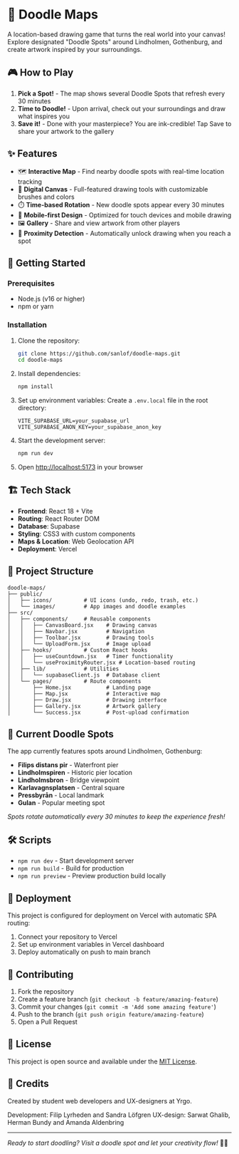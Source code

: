 # 🎨 Doodle Maps

A location-based drawing game that turns the real world into your canvas! Explore designated "Doodle Spots" around Lindholmen, Gothenburg, and create artwork inspired by your surroundings.

## 🎮 How to Play

1. **Pick a Spot!** - The map shows several Doodle Spots that refresh every 30 minutes
2. **Time to Doodle!** - Upon arrival, check out your surroundings and draw what inspires you
3. **Save it!** - Done with your masterpiece? You are ink-credible! Tap Save to share your artwork to the gallery

## ✨ Features

- 🗺️ **Interactive Map** - Find nearby doodle spots with real-time location tracking
- 🎨 **Digital Canvas** - Full-featured drawing tools with customizable brushes and colors
- ⏱️ **Time-based Rotation** - New doodle spots appear every 30 minutes
- 📱 **Mobile-first Design** - Optimized for touch devices and mobile drawing
- 🖼️ **Gallery** - Share and view artwork from other players
- 📍 **Proximity Detection** - Automatically unlock drawing when you reach a spot

## 🚀 Getting Started

### Prerequisites

- Node.js (v16 or higher)
- npm or yarn

### Installation

1. Clone the repository:

   ```bash
   git clone https://github.com/sanlof/doodle-maps.git
   cd doodle-maps
   ```

2. Install dependencies:

   ```bash
   npm install
   ```

3. Set up environment variables:
   Create a `.env.local` file in the root directory:

   ```env
   VITE_SUPABASE_URL=your_supabase_url
   VITE_SUPABASE_ANON_KEY=your_supabase_anon_key
   ```

4. Start the development server:

   ```bash
   npm run dev
   ```

5. Open [http://localhost:5173](http://localhost:5173) in your browser

## 🏗️ Tech Stack

- **Frontend**: React 18 + Vite
- **Routing**: React Router DOM
- **Database**: Supabase
- **Styling**: CSS3 with custom components
- **Maps & Location**: Web Geolocation API
- **Deployment**: Vercel

## 📁 Project Structure

```
doodle-maps/
├── public/
│   ├── icons/          # UI icons (undo, redo, trash, etc.)
│   └── images/         # App images and doodle examples
├── src/
│   ├── components/     # Reusable components
│   │   ├── CanvasBoard.jsx    # Drawing canvas
│   │   ├── Navbar.jsx         # Navigation
│   │   ├── Toolbar.jsx        # Drawing tools
│   │   └── UploadForm.jsx     # Image upload
│   ├── hooks/          # Custom React hooks
│   │   ├── useCountdown.jsx   # Timer functionality
│   │   └── useProximityRouter.jsx # Location-based routing
│   ├── lib/            # Utilities
│   │   └── supabaseClient.js  # Database client
│   └── pages/          # Route components
│       ├── Home.jsx           # Landing page
│       ├── Map.jsx            # Interactive map
│       ├── Draw.jsx           # Drawing interface
│       ├── Gallery.jsx        # Artwork gallery
│       └── Success.jsx        # Post-upload confirmation
```

## 🎯 Current Doodle Spots

The app currently features spots around Lindholmen, Gothenburg:

- **Filips distans pir** - Waterfront pier
- **Lindholmspiren** - Historic pier location
- **Lindholmsbron** - Bridge viewpoint
- **Karlavagnsplatsen** - Central square
- **Pressbyrån** - Local landmark
- **Gulan** - Popular meeting spot

_Spots rotate automatically every 30 minutes to keep the experience fresh!_

## 🛠️ Scripts

- `npm run dev` - Start development server
- `npm run build` - Build for production
- `npm run preview` - Preview production build locally

## 🚀 Deployment

This project is configured for deployment on Vercel with automatic SPA routing:

1. Connect your repository to Vercel
2. Set up environment variables in Vercel dashboard
3. Deploy automatically on push to main branch

## 🤝 Contributing

1. Fork the repository
2. Create a feature branch (`git checkout -b feature/amazing-feature`)
3. Commit your changes (`git commit -m 'Add some amazing feature'`)
4. Push to the branch (`git push origin feature/amazing-feature`)
5. Open a Pull Request

## 📜 License

This project is open source and available under the [MIT License](LICENSE).

## 🎨 Credits

Created by student web developers and UX-designers at Yrgo.

Development: Filip Lyrheden and Sandra Löfgren
UX-design: Sarwat Ghalib, Herman Bundy and Amanda Aldenbring

---

_Ready to start doodling? Visit a doodle spot and let your creativity flow!_ 🎨✨
